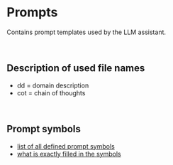 # Prompts

Contains prompt templates used by the LLM assistant.

<br/>

## Description of used file names
- dd = domain description
- cot = chain of thoughts

<br/>


## Prompt symbols
- [list of all defined prompt symbols](https://github.com/Dominik7131/Conceptual-Modeling-LLM-Assistant/blob/master/backend/definitions/prompt_symbols.py#L4)
- [what is exactly filled in the symbols](https://github.com/Dominik7131/Conceptual-Modeling-LLM-Assistant/blob/master/backend/utils/prompt_manager.py#L40)